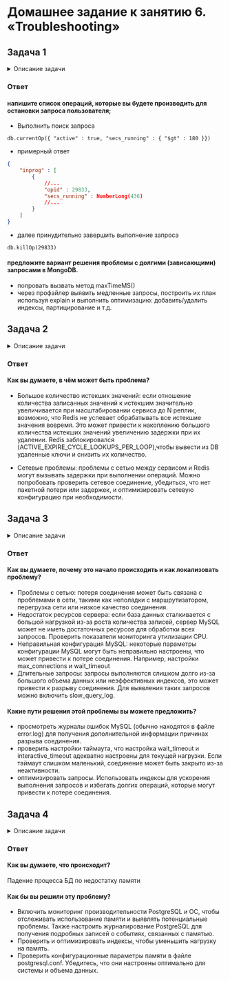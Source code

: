 # Домашнее задание к занятию 6. «Troubleshooting»

## Задача 1

<details>
  <summary>Описание задачи</summary>

Перед выполнением задания ознакомьтесь с документацией по [администрированию MongoDB](https://docs.mongodb.com/manual/administration/).

Пользователь (разработчик) написал в канал поддержки, что у него уже 3 минуты происходит CRUD-операция в MongoDB и её 
нужно прервать. 

Вы как инженер поддержки решили произвести эту операцию:

- напишите список операций, которые вы будете производить для остановки запроса пользователя;
- предложите вариант решения проблемы с долгими (зависающими) запросами в MongoDB.
</details>

### Ответ

#### напишите список операций, которые вы будете производить для остановки запроса пользователя;

- Выполнить поиск запроса

```
db.currentOp({ "active" : true, "secs_running" : { "$gt" : 180 }})
```

- примерный ответ

```JSON
{
    "inprog" : [
        {
            //...
            "opid" : 29833,
            "secs_running" : NumberLong(436)
            //...
        }
    ]
}
```

- далее принудительно завершить выполнение запроса

```
db.killOp(29833)
```

#### предложите вариант решения проблемы с долгими (зависающими) запросами в MongoDB.

- попровать вызвать метод maxTimeMS()
- через профайлер выявить медленные запросы, построить их план используя explain и выполнить оптимизацию: добавить/удалить индексы, партицирование и т.д.

## Задача 2

<details>
  <summary>Описание задачи</summary>
Перед выполнением задания познакомьтесь с документацией по [Redis latency troobleshooting](https://redis.io/topics/latency).

Вы запустили инстанс Redis для использования совместно с сервисом, который использует механизм TTL. 
Причём отношение количества записанных key-value-значений к количеству истёкших значений есть величина постоянная и
увеличивается пропорционально количеству реплик сервиса. 

При масштабировании сервиса до N реплик вы увидели, что:

- сначала происходит рост отношения записанных значений к истекшим,
- Redis блокирует операции записи.

Как вы думаете, в чём может быть проблема?
</details>

### Ответ

#### Как вы думаете, в чём может быть проблема?

- Большое количество истекших значений: если отношение количества записанных значений к истекшим значительно увеличивается при масштабировании сервиса до N реплик, возможно, что Redis не успевает обрабатывать все истекшие значения вовремя. Это может привести к накоплению большого количества истекших значений увеличению задержки при их удалении. Redis заблокировался (ACTIVE_EXPIRE_CYCLE_LOOKUPS_PER_LOOP),чтобы вывести из DB удаленные ключи и снизить их количество.

- Сетевые проблемы: проблемы с сетью между сервисом и Redis могут вызывать задержки при выполнении операций. Можно попробовать проверить сетевое соединение, убедиться, что нет пакетной потери или задержек, и оптимизировать сетевую конфигурацию при необходимости.

## Задача 3

<details>
  <summary>Описание задачи</summary>
Вы подняли базу данных MySQL для использования в гис-системе. При росте количества записей в таблицах базы
пользователи начали жаловаться на ошибки вида:
```python
InterfaceError: (InterfaceError) 2013: Lost connection to MySQL server during query u'SELECT..... '
```

Как вы думаете, почему это начало происходить и как локализовать проблему?

Какие пути решения этой проблемы вы можете предложить?
</details>

### Ответ

#### Как вы думаете, почему это начало происходить и как локализовать проблему?

- Проблемы с сетью: потеря соединения может быть связана с проблемами в сети, такими как неполадки с маршрутизатором, перегрузка сети или низкое качество соединения.
- Недостаток ресурсов сервера: если база данных сталкивается с большой нагрузкой из-за роста количества записей, сервер MySQL может не иметь достаточных ресурсов для обработки всех запросов. Проверить показатели мониторинга утилизации CPU.
- Неправильная конфигурация MySQL: некоторые параметры конфигурации MySQL могут быть неправильно настроены, что может привести к потере соединения. Например, настройки max_connections и wait_timeout
- Длительные запросы: запросы выполняются слишком долго из-за большого объема данных или неэффективных индексов, это может привести к разрыву соединения. Для выявления таких запросов можно включить slow_query_log.

#### Какие пути решения этой проблемы вы можете предложить?

- просмотреть журналы ошибок MySQL (обычно находятся в файле error.log) для получения дополнительной информации причинах разрыва соединения.
- проверить настройки таймаута, что настройка wait_timeout и interactive_timeout адекватно настроены для текущей нагрузки. Если таймаут слишком маленький, соединение может быть закрыто из-за неактивности.
- оптимизировать запросы. Использовать индексы для ускорения выполнения запросов и избегать долгих операций, которые могут привести к потере соединения.

## Задача 4

<details>
  <summary>Описание задачи</summary>
Вы решили перевести гис-систему из задачи 3 на PostgreSQL, так как прочитали в документации, что эта СУБД работает с 
большим объёмом данных лучше, чем MySQL.

После запуска пользователи начали жаловаться, что СУБД время от времени становится недоступной. В dmesg вы видите, что:

`postmaster invoked oom-killer`

Как вы думаете, что происходит?

Как бы вы решили эту проблему?
</details>

### Ответ

#### Как вы думаете, что происходит?

Падение процесса БД по недостатку памяти

#### Как бы вы решили эту проблему?

- Включить мониторинг производительности PostgreSQL и ОС, чтобы отслеживать использование памяти и выявлять потенциальные проблемы. Также настроить журналирование PostgreSQL для получения подробных записей о событиях, связанных с памятью.
- Проверить и оптимизировать индексы, чтобы уменьшить нагрузку на память.
- Проверить конфигурационные параметры памяти в файле postgresql.conf. Убедитесь, что они настроены оптимально для системы и объема данных.